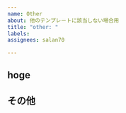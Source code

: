 ```yaml
---
name: Other
about: 他のテンプレートに該当しない場合用
title: "other: "
labels:
assignees: salan70

---
```


<!-- 適宜見出しを作る -->
## hoge

## その他
